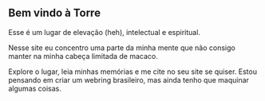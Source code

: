 <h2>Bem vindo à Torre</h2>

<p>
Esse é um lugar de elevação (heh), intelectual e espiritual.
</p>
<p>
Nesse site eu concentro uma parte da minha mente que não consigo manter na minha cabeça limitada de macaco.
</p>
<p>
Explore o lugar, leia minhas memórias e me cite no seu site se quiser. Estou pensando em criar um webring brasileiro, mas ainda tenho que maquinar algumas coisas.
</p>
